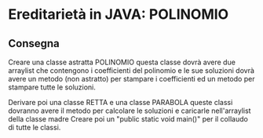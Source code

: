# Ereditarietà in JAVA: POLINOMIO
## Consegna
Creare una classe astratta POLINOMIO
questa classe dovrà avere due arraylist che contengono i coefficienti del polinomio e le sue soluzioni
dovrà avere un metodo (non astratto) per stampare i coefficienti ed un metodo per stampare tutte le soluzioni.


Derivare poi una classe RETTA e una classe PARABOLA
queste classi dovranno avere il metodo per calcolare le soluzioni e caricarle nell'arraylist della classe madre
Creare poi un "public static void main()" per il collaudo di tutte le classi.